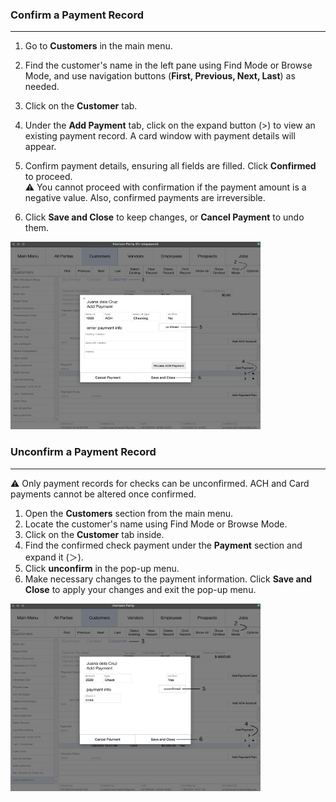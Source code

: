 ### Confirm a Payment Record
___________________________

1. Go to **Customers** in the main menu. 

2. Find the customer's name in the left pane using Find Mode or Browse Mode, and use navigation buttons (**First, Previous, Next, Last**) as needed.

3. Click on the **Customer** tab.

4. Under the **Add Payment** tab, click on the expand button (>) to view an existing payment record. A card window with payment details will appear.

5. Confirm payment details, ensuring all fields are filled. Click **Confirmed** to proceed. <br>
	⚠️ You cannot proceed with confirmation if the payment amount is a negative value. Also, confirmed payments are irreversible.

6. Click **Save and Close** to keep changes, or **Cancel Payment** to undo them.
<img src="https://github.com/Fx-Professional-Services/HorizonDocs/blob/main/assets/13_confirm_payment_record.png" width="400" height="300">

### Unconfirm a Payment Record
________________________________________________________________ 
⚠️ Only payment records for checks can be unconfirmed. ACH and Card payments cannot be altered once confirmed.

1. Open the **Customers** section from the main menu.
2. Locate the customer's name using Find Mode or Browse Mode. 
3. Click on the **Customer** tab inside.
4. Find the confirmed check payment under the **Payment** section and expand it (＞).
5. Click **unconfirm** in the pop-up menu.
6. Make necessary changes to the payment information. Click **Save and Close** to apply your changes and exit the pop-up menu.

<img src="https://github.com/Fx-Professional-Services/HorizonDocs/blob/main/assets/14_unconfirm_payment_record.png" width="400" height="300">
